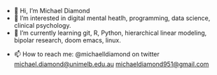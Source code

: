 - 👋 Hi, I’m Michael Diamond
- 👀 I’m interested in digital mental heatlh, programming, data science, clinical psychology.
- 🌱 I’m currently learning git, R, Python, hierarchical linear modeling, bipolar research, doom emacs, linux.
<!--- - 💞️ I’m looking to collaborate on... --->
- 📫 How to reach me: 
@michaelldiamond on twitter
michael.diamond@unimelb.edu.au 
michaeldiamond951@gmail.com 


<!---
micdiamond/micdiamond is a ✨ special ✨ repository because its `README.md` (this file) appears on your GitHub profile.
You can click the Preview link to take a look at your changes.
--->
